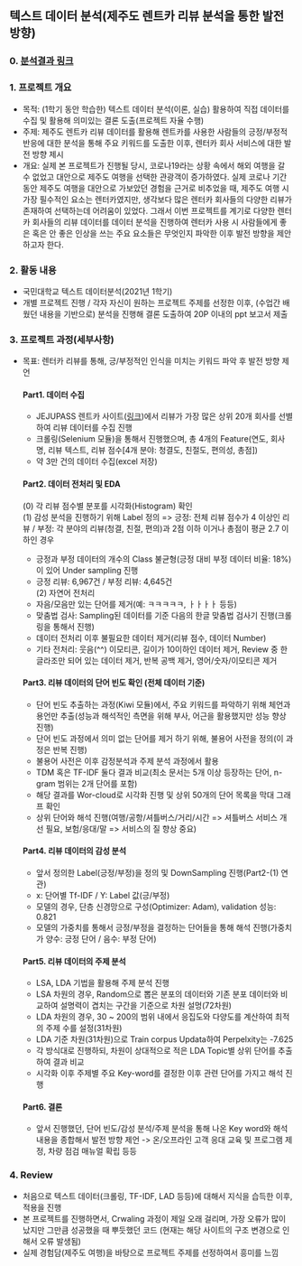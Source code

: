 ## 텍스트 데이터 분석(제주도 렌트카 리뷰 분석을 통한 발전 방향)

### 0. [분석결과 링크](https://github.com/minsik1349/Major_Project/blob/main/%ED%85%8D%EC%8A%A4%ED%8A%B8%EB%8D%B0%EC%9D%B4%ED%84%B0%EB%B6%84%EC%84%9D/%EC%A0%9C%EC%A3%BC%EB%8F%84%20%EB%A0%8C%ED%84%B0%EC%B9%B4%20%EB%A6%AC%EB%B7%B0%20%EB%B6%84%EC%84%9D.pdf) 

### 1. 프로젝트 개요
- 목적: (1학기 동안 학습한) 텍스트 데이터 분석(이론, 실습) 활용하여 직접 데이터를 수집 및 활용해 의미있는 결론 도출(프로젝트 자율 수행)
- 주제: 제주도 렌트카 리뷰 데이터를 활용해 렌트카를 사용한 사람들의 긍정/부정적 반응에 대한 분석을 통해 주요 키워드를 도출한 이후, 렌터카 회사 서비스에 대한 발전 방향 제시
- 개요: 실제 본 프로젝트가 진행될 당시, 코로나19라는 상황 속에서 해외 여행을 갈 수 없었고 대안으로 제주도 여행을 선택한 관광객이 증가하였다. 실제 코로나 기간동안 제주도 여행을 대안으로 가보았던 경험을 근거로 비추었을 때, 제주도 여행 시 가장 필수적인 요소는 렌터카였지만, 생각보다 많은 렌터카 회사들의 다양한 리뷰가 존재하여 선택하는데 어려움이 있었다. 그래서 이번 프로젝트를 계기로 다양한 렌터카 회사들의 리뷰 데이터를 데이터 분석을 진행하여 렌터카 사용 시 사람들에게 좋은 혹은 안 좋은 인상을 쓰는 주요 요소들은 무엇인지 파악한 이후 발전 방향을 제안하고자 한다. 

### 2. 활동 내용 
- 국민대학교 텍스트 데이터분석(2021년 1학기) 
- 개별 프로젝트 진행 / 각자 자신이 원하는 프로젝트 주제를 선정한 이후, (수업간 배웠던 내용을 기반으로) 분석을 진행해 결론 도출하여 20P 이내의 ppt 보고서 제출
 
### 3. 프로젝트 과정(세부사항)
- 목표: 렌터카 리뷰를 통해, 긍/부정적인 인식을 미치는 키워드 파악 후 발전 방향 제언 

  #### Part1. 데이터 수집  
   - JEJUPASS 렌트카 사이트([링크](https://rentcar.jejupass.com/web?gclid=Cj0KCQjwio6XBhCMARIsAC0u9aE1irHNEONOUm4oyynbvCEvJmlj4FQ5W3PJnAVBbPfHzPHYppUFErwaAov1EALw_wcB))에서 리뷰가 가장 많은 상위 20개 회사를 선별하여 리뷰 데이터를 수집 진행  
   - 크롤링(Selenium 모듈)을 통해서 진행했으며, 총 4개의 Feature(연도, 회사명, 리뷰 텍스트, 리뷰 점수[4개 분야: 청결도, 친절도, 편의성, 총점])  
   - 약 3만 건의 데이터 수집(excel 저장)  
 
  #### Part2. 데이터 전처리 및 EDA  
   (0) 각 리뷰 점수별 분포를 시각화(Histogram) 확인   
   (1) 감성 분석을 진행하기 위해 Label 정의 => 긍정: 전체 리뷰 점수가 4 이상인 리뷰 / 부정: 각 분야의 리뷰(청결, 친절, 편의)과 2점 이하 이거나 총점이 평균 2.7 이하인 경우 
   - 긍정과 부정 데이터의 개수의 Class 불균형(긍정 대비 부정 데이터 비율: 18%)이 있어 Under sampling 진행
   - 긍정 리뷰: 6,967건 / 부정 리뷰: 4,645건  
   (2) 자연어 전처리  
   - 자음/모음만 있는 단어를 제거(예: ㅋㅋㅋㅋㅋ, ㅏㅏㅏㅏ 등등)
   - 맞춤법 검사: Sampling된 데이터를 기준 다음의 한글 맞춤법 검사기 진행(크롤링을 통해서 진행)
   - 데이터 전처리 이후 불필요한 데이터 제거(리뷰 점수, 데이터 Number)
   - 기타 전처리: 웃음(^^) 이모티콘, 길이가 10이하인 데이터 제거, Review 중 한 글라조만 되어 있는 데이터 제거, 반복 공백 제거, 영어/숫자/이모티콘 제거  

  #### Part3. 리뷰 데이터의 단어 빈도 확인 (전체 데이터 기준)
   - 단어 빈도 추출하는 과정(Kiwi 모듈)에서, 주요 키워드를 파악하기 위해 체언과 용언만 추출(성능과 해석적인 측면을 위해 부사, 어근을 활용했지만 성능 향상 진행)  
   - 단어 빈도 과정에서 의미 없는 단어를 제거 하기 위해, 불용어 사전을 정의(이 과정은 반복 진행)
   - 불용어 사전은 이후 감정분석과 주제 분석 과정에서 활용  
   - TDM 혹은 TF-IDF 둘다 결과 비교(최소 문서는 5개 이상 등장하는 단어, n-gram 범위는 2개 단어를 포함)  
   - 해당 결과를 Wor-cloud로 시각화 진행 및 상위 50개의 단어 목록을 막대 그래프 확인 
   - 상위 단어와 해석 진행(여행/공항/셔틀버스/거리/시간 => 셔틀버스 서비스 개선 필요, 보험/응대/말 => 서비스의 질 향상 중요)

  #### Part4. 리뷰 데이터의 감성 분석 
   - 앞서 정의한 Label(긍정/부정)을 정의 및 DownSampling 진행(Part2-(1) 연관)
   - x: 단어별 Tf-IDF / Y: Label 값(긍/부정)
   - 모델의 경우, 단층 신경망으로 구성(Optimizer: Adam), validation 성능: 0.821
   - 모델의 가중치를 통해서 긍정/부정을 결정하는 단어들을 통해 해석 진행(가중치가 양수: 긍정 단어 / 음수: 부정 단어)

  #### Part5. 리뷰 데이터의 주제 분석
   - LSA, LDA 기법을 활용해 주제 분석 진행
   - LSA 차원의 경우, Random으로 뽑은 분포의 데이터와 기존 분포 데이터와 비교하여 설명력이 겹치는 구간을 기준으로 차원 설멍(72차원)
   - LDA 차원의 경우, 30 ~ 200의 범위 내에서 응집도와 다양도를 계산하여 최적의 주제 수를 설정(31차원)
   - LDA 기준 차원(31차원)으로 Train corpus Updata하여 Perpelxity는 -7.625 
   - 각 방식대로 진행하되, 차원이 상대적으로 적은 LDA Topic별 상위 단어를 추출하여 결과 비교
   - 시각화 이후 주제별 주요 Key-word를 결정한 이후 관련 단어를 가지고 해석 진행

  #### Part6. 결론
   -  앞서 진행했던, 단어 빈도/감성 분석/주제 분석을 통해 나온 Key word와 해석 내용을 종합해서 발전 방향 제언
   -> 온/오프라인 고객 응대 교육 및 프로그램 제정, 차량 점검 매뉴얼 확립 등등
   
### 4. Review  
- 처음으로 텍스트 데이터(크롤링, TF-IDF, LAD 등등)에 대해서 지식을 습득한 이후, 적용을 진행
- 본 프로젝트를 진행하면서, Crwaling 과정이 제일 오래 걸리며, 가장 오류가 많이 났지만 그만큼 성공했을 때 뿌듯했던 코드 
(현재는 해당 사이트의 구조 변경으로 인해서 오류 발생됨)
- 실제 경험담(제주도 여행)을 바탕으로 프로젝트 주제를 선정하여서 흥미를 느낌
